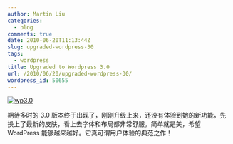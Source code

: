 ```yaml
---
author: Martin Liu
categories:
  - blog
comments: true
date: 2010-06-20T11:13:44Z
slug: upgraded-wordpress-30
tags:
  - wordpress
title: Upgraded to Wordpress 3.0
url: /2010/06/20/upgraded-wordpress-30/
wordpress_id: 50655
---
```


[![wp3.0](http://7bv9gn.com1.z0.glb.clouddn.com/wp-content/uploads/2010/06/wp3.0.png)](http://7bv9gn.com1.z0.glb.clouddn.com/wp-content/uploads/2010/06/wp3.0.png)

期待多时的 3.0 版本终于出现了，刚刚升级上来，还没有体验到她的新功能，先换上了最新的皮肤，看上去字体和布局都非常舒服。简单就是美，希望 WordPress 能够越来越好。它真可谓用户体验的典范之作！
